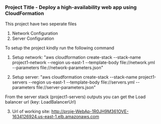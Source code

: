 ### Project Title - Deploy a high-availability web app using CloudFormation

This project have two seperate files

1. Network Configuration
2. Server Configuration

To setup the project kindly run the following command

1. Setup network: "aws cloudformation create-stack --stack-name project1-network --region us-east-1 --template-body file://network.yml --parameters file://network-parameters.json"

2. Setup server: "aws cloudformation create-stack --stack-name project1-servers --region us-east-1 --template-body file://servers.yml --parameters file://server-parameters.json"

From the server stack (project1-servers) outputs you can get the Load balancer url (key: LoadBalancerUrl)

3. Url of working site: http://proje-WebAp-1R0JH9M361OVE-1634126924.us-east-1.elb.amazonaws.com